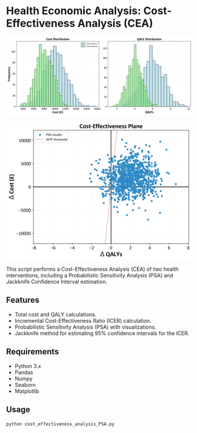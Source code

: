 # Health Economic Analysis: Cost-Effectiveness Analysis (CEA)

![](CE_PSA_kde.png)

![](CE_plane_PSA.png)


This script performs a Cost-Effectiveness Analysis (CEA) of two health interventions, including a Probabilistic Sensitivity Analysis (PSA) and Jackknife Confidence Interval estimation.

## Features
- Total cost and QALY calculations.
- Incremental Cost-Effectiveness Ratio (ICER) calculation.
- Probabilistic Sensitivity Analysis (PSA) with visualizations.
- Jackknife method for estimating 95% confidence intervals for the ICER.

## Requirements
- Python 3.x
- Pandas
- Numpy
- Seaborn
- Matplotlib

## Usage
```bash
python cost_effectiveness_analysis_PSA.py
